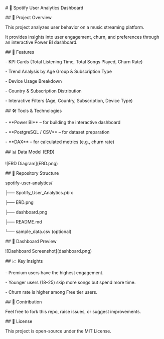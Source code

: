 \# 🎵 Spotify User Analytics Dashboard



\## 📌 Project Overview

This project analyzes user behavior on a music streaming platform.

It provides insights into user engagement, churn, and preferences through an interactive Power BI dashboard.



\## 🚀 Features

\- KPI Cards (Total Listening Time, Total Songs Played, Churn Rate)

\- Trend Analysis by Age Group \& Subscription Type

\- Device Usage Breakdown

\- Country \& Subscription Distribution

\- Interactive Filters (Age, Country, Subscription, Device Type)



\## 🛠️ Tools \& Technologies

\- \*\*Power BI\*\* – for building the interactive dashboard

\- \*\*PostgreSQL / CSV\*\* – for dataset preparation

\- \*\*DAX\*\* – for calculated metrics (e.g., churn rate)



\## 📊 Data Model (ERD)

!\[ERD Diagram](ERD.png)



\## 📂 Repository Structure



spotify-user-analytics/

├── Spotify\_User\_Analytics.pbix

├── ERD.png

├── dashboard.png

├── README.md

└── sample\_data.csv (optional)



\## 📸 Dashboard Preview

!\[Dashboard Screenshot](dashboard.png)



\## 📈 Key Insights

\- Premium users have the highest engagement.

\- Younger users (18–25) skip more songs but spend more time.

\- Churn rate is higher among Free tier users.



\## 🤝 Contribution

Feel free to fork this repo, raise issues, or suggest improvements.



\## 📜 License

This project is open-source under the MIT License.

